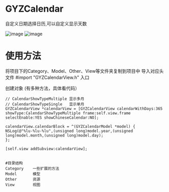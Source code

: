 # GYZCalendar
自定义日期选择日历,可以自定义显示天数

![image](https://github.com/gouyz/GYZCalendar/blob/master/demo1.png)
![image](https://github.com/gouyz/GYZCalendar/blob/master/demo2.png)


# 使用方法    

将项目下的Category、Model、Other、View等文件夹复制到项目中
导入对应头文件  #import "GYZCalendarView.h" 入口


创建对象   (有多种方法，具体看代码）
```
// CalendarShowTypeMultiple 显示多月
// CalendarShowTypeSingle   显示单月
GYZCalendarView *calendarView = [GYZCalendarView calendarWithDays:365 showType:CalendarShowTypeMultiple frame:self.view.frame selectEnable:YES showChineseCalendar:NO];

calendarView.calendarBlock = ^(GYZCalendarModel *model) {
NSLog(@"%lu-%lu-%lu",(unsigned long)model.year,(unsigned long)model.month,(unsigned long)model.day);
};

[self.view addSubview:calendarView];


#目录结构   
Category    一些扩展的方法       
Model       模型    
Other       资源    
View        视图